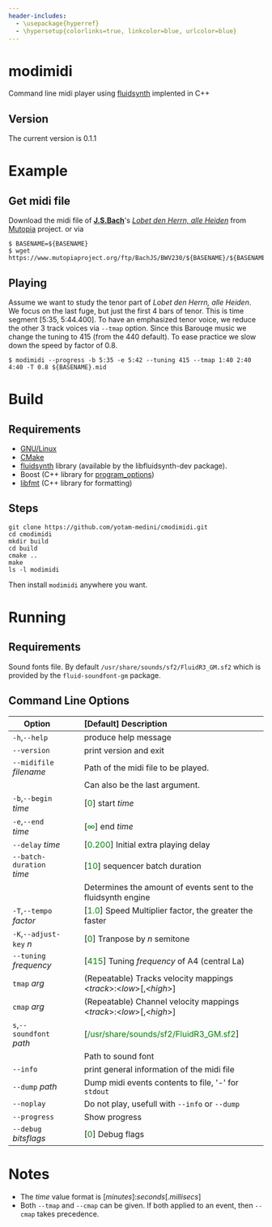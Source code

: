 ```yaml
---
header-includes:
  - \usepackage{hyperref}
  - \hypersetup{colorlinks=true, linkcolor=blue, urlcolor=blue}
---
```

# modimidi
Command line midi player using
[fluidsynth](https://www.fluidsynth.org/api/index.html) implented in C++

## Version
The current version is 0.1.1

# Example

## Get midi file

Download the midi file of
[**J.S.Bach**](https://www.mutopiaproject.org/cgibin/make-table.cgi?Composer=BachJS)'s
[*Lobet den Herrn, alle Heiden*](https://www.mutopiaproject.org/ftp/BachJS/BWV230/bach_BWV_230_Lobet_den_Herrn_alle_Heiden/bach_BWV_230_Lobet_den_Herrn_alle_Heiden.mid)
from [Mutopia](https://www.mutopiaproject.org) project.
or via
```
$ BASENAME=${BASENAME}
$ wget https://www.mutopiaproject.org/ftp/BachJS/BWV230/${BASENAME}/${BASENAME}.mid

```

## Playing

Assume we want to study the tenor part of
*Lobet den Herrn, alle Heiden*.
We focus on the last fuge, but just the first 4 bars of tenor.
This is time segment [5:35, 5:44.400].
To have an emphasized tenor voice,
we reduce the other 3 track voices via ```--tmap``` option.
Since this Barouqe music we change the tuning to 415
(from the 440 default).
To ease practice we slow down the speed by factor of 0.8.

```
$ modimidi --progress -b 5:35 -e 5:42 --tuning 415 --tmap 1:40 2:40 4:40 -T 0.8 ${BASENAME}.mid
```
# Build

## Requirements

* [GNU/Linux](https://www.gnu.org/gnu/linux-and-gnu.en.html)
* [CMake](https://cmake.org/)
* [fluidsynth](https://www.fluidsynth.org/api) library (available by the libfluidsynth-dev package).
* Boost (C++ library for [program_options](https://www.boost.org/doc/libs/1_87_0/doc/html/program_options.html))
* [libfmt](https://fmt.dev)  (C++ library for formatting)

## Steps

```
git clone https://github.com/yotam-medini/cmodimidi.git
cd cmodimidi
mkdir build
cd build
cmake ..
make
ls -l modimidi
```

Then install ```modimidi``` anywhere you want.

# Running

## Requirements

Sound fonts file.
By default ``/usr/share/sounds/sf2/FluidR3_GM.sf2``
which is provided by the ``fluid-soundfont-gm`` package.

## Command Line Options

|  Option                        | &nbsp;&nbsp;&nbsp; | [Default] Description |
|  -------------                 | -------            |:------------- |
|  ``-h``,``--help``             |                    | produce help message |
|  ``--version``                 |                    | print version and exit |
|  ``--midifile`` *filename*     |                    | Path of the midi file to be played. |
|                                |                    | Can also be the last argument. |
|   ``-b``,``--begin`` *time*    |                    | [<font color="green">0</font>] start *time* |
|   ``-e``,``--end``   *time*    |                    | [<font color="green">&infin;</font>] end *time* |
|   ``--delay`` *time*           |                    | [<font color="green">0.200</font>] Initial extra playing delay |
|   ``--batch-duration`` *time*  |                    | [<font color="green">10</font>] sequencer batch duration |
|     &nbsp;                     |     &nbsp;         | Determines the amount of events sent to the fluidsynth engine |
|   ``-T``,``--tempo`` *factor*  |                    | [<font color="green">1.0</font>] Speed Multiplier factor, the greater the faster |
|   ``-K``,``--adjust-key`` *n*  |                    | [<font color="green">0</font>] Tranpose by $n$ semitone |
|   ``--tuning`` *frequency*     |                    | [<font color="green">415</font>] Tuning *frequency* of A4 (central La) |
|   ``tmap`` *arg*               |                    | (Repeatable) Tracks velocity mappings <*track*>:<*low*>[,<*high*>] |
|   ``cmap`` *arg*               |                    | (Repeatable) Channel velocity mappings <*track*>:<*low*>[,<*high*>] |
|   ``s``,``--soundfont`` *path* |                    | [<font color="green">/usr/share/sounds/sf2/FluidR3_GM.sf2</font>]  |
|                &nbsp;          |    &nbsp;          | Path to sound font |
|   ``--info``                   |                    | print general information of the midi file |
|   ``--dump`` *path*            |                    | Dump midi events contents to file, '-' for ``stdout`` |
|   ``--noplay``                 |                    | Do not play, usefull with ``--info`` or ``--dump`` |
|   ``--progress``               |                    | Show progress |
|   ``--debug`` $bitsflags$      |                    | [<font color="green">0</font>] Debug flags |

# Notes
* The *time* value format is [*minutes*]:*seconds*[.*millisecs*]
* Both ``--tmap`` and ``--cmap`` can be given. If both applied to an event, then ``--cmap`` takes precedence.
